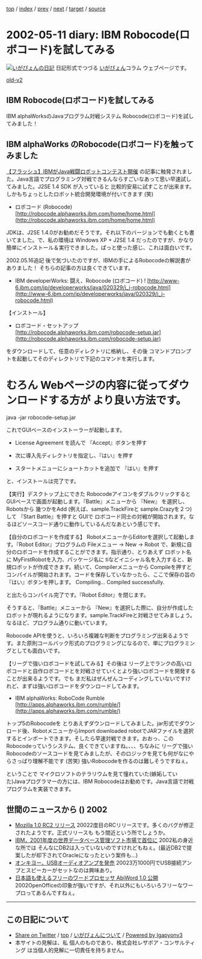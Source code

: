 [top](../index.html) 
 / [index](index.html) 
 / [prev](ig020510.html) 
 / [next](ig020516.html) 
 / [target](https://www.igapyon.jp/igapyon/diary/2002/ig020511.html) 
 / [source](https://github.com/igapyon/diary/blob/master/2002/ig020511.src.md) 

2002-05-11 diary: IBM Robocode(ロボコード)を試してみる
=====================================================================================================
[![いがぴょんの日記](https://www.igapyon.jp/igapyon/diary/images/iga200306s.jpg "いがぴょん")](https://www.igapyon.jp/igapyon/diary/memo/memoigapyon.html) 日記形式でつづる [いがぴょん](https://www.igapyon.jp/igapyon/diary/memo/memoigapyon.html)コラム ウェブページです。

[old-v2](ig020511-orig.html)

## IBM Robocode(ロボコード)を試してみる

IBM alphaWorksのJavaプログラム対戦システム Robocode(ロボコード)を試してみました！


## IBM alphaWorks のRobocode(ロボコード)を触ってみました

[【フラッシュ】IBMがJava戦闘ロボットコンテスト開催](http://cnet.sphere.ne.jp/News/Flash/2002/2002-0510-F-1.html) の記事に触発されました。Java言語でプログラミング対戦できるんならすごいなあって思い早速試してみました。J2SE 1.4 SDK が入っていると 比較的安易に試すことが出来ます。しかもちょっとしたロボット統合開発環境が付いてきます (笑)

* ロボコード (Robocode)
  [http://robocode.alphaworks.ibm.com/home/home.html](http://robocode.alphaworks.ibm.com/home/home.html)

JDKは、J2SE 1.4.0がお勧めだそうです。それ以下のバージョンでも動くとも書いてました。で、私の環境は Windows XP + J2SE 1.4 だったのですが、かなり簡単にインストール＆実行できました。ぱっと使った感じ、これは面白いです。

      
2002.05.16追記 後で気づいたのですが、IBMの手によるRobocodeの解説書がありました！ そちらの記事の方は良くできています。

* IBM developerWorks: 闘え、Robocode (ロボコード) !
  [http://www-6.ibm.com/jp/developerworks/java/020329/j_j-robocode.html](http://www-6.ibm.com/jp/developerworks/java/020329/j_j-robocode.html)

      

【インストール】

* ロボコード・セットアップ
  [http://robocode.alphaworks.ibm.com/robocode-setup.jar](http://robocode.alphaworks.ibm.com/robocode-setup.jar)

をダウンロードして、任意のディレクトリに格納し、その後 コマンドプロンプトを起動してそのディレクトリで下記のコマンドを実行します。
# むろん Webページの内容に従ってダウンロードする方が より良い方法です。
java -jar robocode-setup.jar

これでGUIベースのインストーラーが起動します。

* License Agreement を読んで 『Accept』ボタンを押す
  
* 次に導入先ディレクトリを指定し、『はい』を押す
  
* スタートメニューにショートカットを追加で 『はい』を押す

と、インストールは完了です。

【実行】デスクトップ上にできた Robocodeアイコンをダブルクリックすると GUIベースで画面が起動します。『Battle』メニューから 『New』 を選択し、Robotsから 幾つかをAdd (例えば、sample.TrackFireと sample.Crazyを２つ)して 『Start Battle』を押すと GUIで ロボコード同士の対戦が開始されます。なるほどソースコード通りに動作しているんだなあという感じです。

【自分のロボコードを作成する】
RobotメニューからEditorを選択して起動します。『Robot Editor』プログラムの Fileメニュー → New → Robot で、新規に自分のロボコードを作成することができます。指示通り、とりあえず ロボット名に MyFirstRobotを入力、パッケージ名に tiなどイニシャル名を入力すると、新規ロボットが作成できます。続いて、Compilerメニューから
Compileを押すと コンパイルが開始されます。コードを保存していなかったら、ここで保存の旨の『はい』ボタンを押します。
Compiling...
      Compiled successfully.

と出たらコンパイル完了です。『Robot Editor』を閉じます。

そうすると、『Battle』メニューから 『New』を選択した際に、自分が作成したロボットが現れるようになります。sample.TrackFireと対戦させてみましょう。なるほど、プログラム通りに動いています。

Robocode APIを使うと、いろいろ複雑な判断をプログラミング出来るようです。また原則コールバック形式のプログラミングになるので、単にプログラミングとしても面白いです。

【リーグで強いロボコードを試してみる】その後は リーグ上でランクの高いロボコードと自作ロボコードとを対戦させていくとより強いロボコードを開発することが出来るようです。でも まだ私はぜんぜんコーディングしていないですけれど、まずは強いロボコードをダウンロードしてみます。

* IBM alphaWorks: RoboCode Rumble
  [http://apps.alphaworks.ibm.com/rumble/](http://apps.alphaworks.ibm.com/rumble/)

トップ5のRobocodeを とりあえずダウンロードしてみました。jar形式でダウンロード後、RobotメニューからImport
downloaded robotでJARファイルを選択するとインポートできます。そしたら早速対戦できます。おおっ、このRobocodeっていうシステム、良くできていますね。、、、ちなみに リーグで強いRobocodeのソースコードを見てみましたが、そのロジックを見ても何がなにやらさっぱり理解不能です (苦笑) 強いRobocodeを作るのは難しそうですねぇ。

ということで マイクロソフトのテラリウムを見て憧れていた(嫉妬していた)Javaプログラマーの方には、IBM
Robocodeはお勧めです。Java言語で対戦プログラムを実装できます。

## 世間のニュースから () 2002

* [Mozilla 1.0 RC2 リリース](http://www.mozilla.org/)  20022度目のRCリリースです。多くのバグが修正されたようです。正式リリースも もう間近という所でしょうか。
* [IBM，2001年度の世界データベース管理ソフト市場で首位に](http://www.zdnet.co.jp/enterprise/0205/10/02051003.html)  2002私の身近な所では そんなにDB2は入っていないのですけれどもねぇ。(最近DB2で提案したが却下されてOracleになったという案件も…)
* [オンキヨー、USBオーディオアンプを発売](http://www.zdnet.co.jp/news/0205/10/njbt_11.html)  20023万1000円でUSB接続アンプとスピーカーがセットなのは興味あり。
* [日本語も使えるフリーのワードプロセッサ AbiWord 1.0 公開](http://japan.internet.com/linuxtoday/20020509/1.html)  2002OpenOfficeの印象が強いですが、それ以外にもいろいろフリーなワープロってあるんですねぇ。


----------------------------------------------------------------------------------------------------

## この日記について

* [Share on Twitter](https://twitter.com/intent/tweet?hashtags=igapyon%2Cdiary%2C%E3%81%84%E3%81%8C%E3%81%B4%E3%82%87%E3%82%93&text=IBM+Robocode%28%E3%83%AD%E3%83%9C%E3%82%B3%E3%83%BC%E3%83%89%29%E3%82%92%E8%A9%A6%E3%81%97%E3%81%A6%E3%81%BF%E3%82%8B&url=https%3A%2F%2Fwww.igapyon.jp%2Figapyon%2Fdiary%2F2002%2Fig020511.html) / [top](../index.html) / [いがぴょんについて](https://www.igapyon.jp/igapyon/diary/memo/memoigapyon.html) / [Powered by Igapyonv3](https://github.com/igapyon/igapyonv3)
* 本サイトの見解は、私 個人のものであり、株式会社レザボア・コンサルティング は当個人的見解に一切責任を持ちません。 

